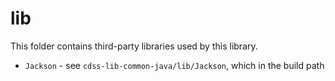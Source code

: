 # lib #

This folder contains third-party libraries used by this library.

* `Jackson` - see `cdss-lib-common-java/lib/Jackson`, which in the build path
